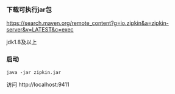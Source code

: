 ### 下载可执行jar包

https://search.maven.org/remote_content?g=io.zipkin&a=zipkin-server&v=LATEST&c=exec

jdk1.8及以上

### 启动

```
java -jar zipkin.jar
```

访问 http://localhost:9411

